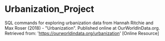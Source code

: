 # Urbanization_Project
SQL commands for exploring urbanization data from
Hannah Ritchie and Max Roser (2018) - "Urbanization". Published online at OurWorldInData.org. Retrieved from: 'https://ourworldindata.org/urbanization' [Online Resource]
